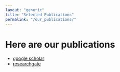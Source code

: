 ```yaml
---
layout: "generic"
title: "Selected Publications"
permalink: "/our_publications/"
---
```


# Here are our publications

* [google scholar](https://scholar.google.com/citations?user=bRqtuCAAAAAJ&hl=iw)
* [researchgate](https://www.researchgate.net/profile/Inbal-Tuvi-Arad)
